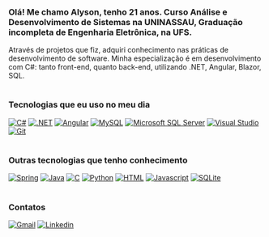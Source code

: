 ### Olá! Me chamo Alyson, tenho 21 anos. Curso Análise e Desenvolvimento de Sistemas na UNINASSAU, Graduação incompleta de Engenharia Eletrônica, na UFS.

Através de projetos que fiz, adquiri conhecimento nas práticas de desenvolvimento de software.
Minha especialização é em desenvolvimento com C#: tanto front-end, quanto back-end, utilizando .NET, Angular, Blazor, SQL.

#
### Tecnologias que eu uso no meu dia

[![C#](https://img.shields.io/badge/C%23-239120?style=for-the-badge&logo=c-sharp&logoColor=white)]()
[![.NET](https://img.shields.io/badge/.NET-512BD4.svg?style=for-the-badge&logo=dotnet&logoColor=white)]()
[![Angular](https://img.shields.io/badge/Angular-DD0031?style=for-the-badge&logo=angular&logoColor=white)]()
[![MySQL](https://img.shields.io/badge/MySQL-4479A1.svg?style=for-the-badge&logo=MySQL&logoColor=white)]()
[![Microsoft SQL Server](https://img.shields.io/badge/Microsoft%20SQL%20Server-CC2927.svg?style=for-the-badge&logo=Microsoft-SQL-Server&logoColor=white)]()
[![Visual Studio](https://img.shields.io/badge/Visual%20Studio-5C2D91.svg?style=for-the-badge&logo=Visual-Studio&logoColor=white)]()
[![Git](https://img.shields.io/badge/GIT-E44C30?style=for-the-badge&logo=git&logoColor=white)]()

#
### Outras tecnologias que tenho conhecimento

[![Spring](https://img.shields.io/badge/Spring-6DB33F?style=for-the-badge&logo=spring&logoColor=white)]()
[![Java](https://img.shields.io/badge/Java-ED8B00?style=for-the-badge&logo=openjdk&logoColor=white)]()
[![C](https://img.shields.io/badge/C-00599C?style=for-the-badge&logo=c&logoColor=white)]()
[![Python](https://img.shields.io/badge/Python-3776AB.svg?style=for-the-badge&logo=Python&logoColor=white)]()
[![HTML](https://img.shields.io/badge/HTML5-E34F26?style=for-the-badge&logo=html5&logoColor=white)]()
[![Javascript](https://img.shields.io/badge/JavaScript-F7DF1E.svg?style=for-the-badge&logo=JavaScript&logoColor=black)]()
[![SQLite](https://img.shields.io/badge/SQLite-003B57.svg?style=for-the-badge&logo=SQLite&logoColor=white)]()

#
### Contatos
[![Gmail](https://img.shields.io/badge/Gmail-D14836?style=for-the-badge&logo=gmail&logoColor=white)](https://mail.google.com/mail/u/0/#inbox?compose=CllgCJZcRlKLKGwBbsSVFQhkMsstTwJhNGNpHcDGnDprQmPTzZsXjsgsFhfbJVDbFJTnRcxJsVq)
[![Linkedin](https://img.shields.io/badge/LinkedIn-0A66C2.svg?style=for-the-badge&logo=LinkedIn&logoColor=white)](https://www.linkedin.com/in/alyson-souza-0959a025b/)
#
